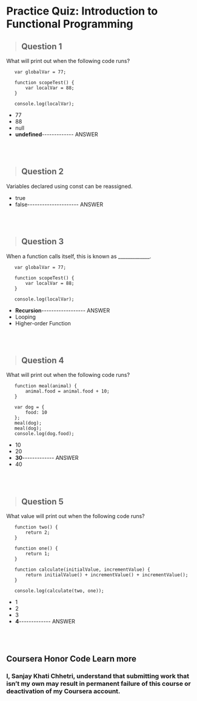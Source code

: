 # Practice Quiz: Introduction to Functional Programming

> ## **Question 1**
What will print out when the following code runs?
 ```
    var globalVar = 77;

    function scopeTest() {
        var localVar = 88;
    }

    console.log(localVar);
```
 - 77
 - 88
 - null
 - **undefined**-------------  ANSWER<br><br>
<br>

> ## **Question 2**
Variables declared using  const  can be reassigned.
- true
- false---------------------  ANSWER<br><br>
<br>

> ## **Question 3**
When a function calls itself, this is known as _____________.
 ```
    var globalVar = 77;

    function scopeTest() {
        var localVar = 88;
    }

    console.log(localVar);
```
-  **Recursion**------------------  ANSWER
- Looping
- Higher-order Function<br><br>
<br>

> ## **Question 4**
What will print out when the following code runs?
 ```
    function meal(animal) {
        animal.food = animal.food + 10;
    }

    var dog = {
        food: 10
    };
    meal(dog);
    meal(dog);
    console.log(dog.food);
```
 - 10
 - 20
 - **30**-------------  ANSWER
 - 40 <br><br>
<br>

> ## **Question 5**
What value will print out when the following code runs?
 ```
    function two() {
        return 2;
    }

    function one() {
        return 1;
    }

    function calculate(initialValue, incrementValue) {
        return initialValue() + incrementValue() + incrementValue();
    }

    console.log(calculate(two, one));
```
 - 1
 - 2
 - 3
 - **4**-------------  ANSWER <br><br>
<br>

## Coursera Honor Code  Learn more
### I, Sanjay Khati Chhetri, understand that submitting work that isn’t my own may result in permanent failure of this course or deactivation of my Coursera account.